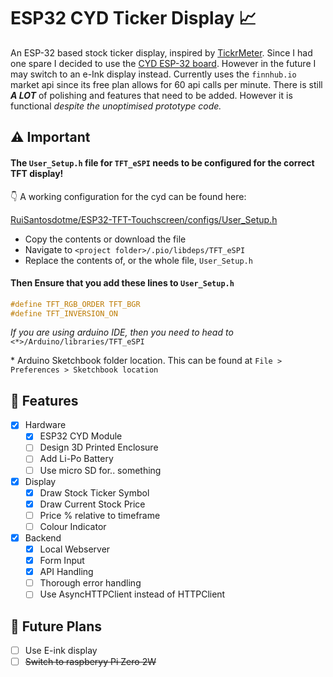 # ESP32 CYD Ticker Display 📈
An ESP-32 based stock ticker display, inspired by [TickrMeter](https://tickrmeter.com/). Since I had one spare I decided to use the [CYD ESP-32 board](https://github.com/witnessmenow/ESP32-Cheap-Yellow-Display). However in the future I may switch to an e-Ink display instead. Currently uses the `finnhub.io` market api since its free plan allows for 60 api calls per minute. There is still ***A LOT*** of polishing and features that need to be added. However it is functional *despite the unoptimised prototype code.*

## ⚠ Important
#### The `User_Setup.h` file for `TFT_eSPI` needs to be configured for the correct TFT display! 

👇 A working configuration for the cyd can be found here:

[RuiSantosdotme/ESP32-TFT-Touchscreen/configs/User_Setup.h](https://github.com/RuiSantosdotme/ESP32-TFT-Touchscreen/blob/main/configs/User_Setup.h)

- Copy the contents or download the file
- Navigate to `<project folder>/.pio/libdeps/TFT_eSPI`
- Replace the contents of, or the whole file, `User_Setup.h`

#### Then Ensure that you add these lines to `User_Setup.h`
```c
#define TFT_RGB_ORDER TFT_BGR
#define TFT_INVERSION_ON
```


*If you are using arduino IDE, then you need to head to* `<*>/Arduino/libraries/TFT_eSPI`

\* Arduino Sketchbook folder location. This can be found at  `File > Preferences > Sketchbook location`

## 📜 Features
- [X] Hardware
  - [X] ESP32 CYD Module
  - [ ] Design 3D Printed Enclosure
  - [ ] Add Li-Po Battery
  - [ ] Use micro SD for.. something
- [x] Display
  - [X] Draw Stock Ticker Symbol
  - [X] Draw Current Stock Price
  - [ ] Price % relative to timeframe
  - [ ] Colour Indicator
- [x] Backend
  - [X] Local Webserver
  - [X] Form Input
  - [X] API Handling
  - [ ] Thorough error handling
  - [ ] Use AsyncHTTPClient instead of HTTPClient

## 🌌 Future Plans
- [ ] Use E-ink display
- [ ] ~~Switch to raspberyy Pi Zero 2W~~
